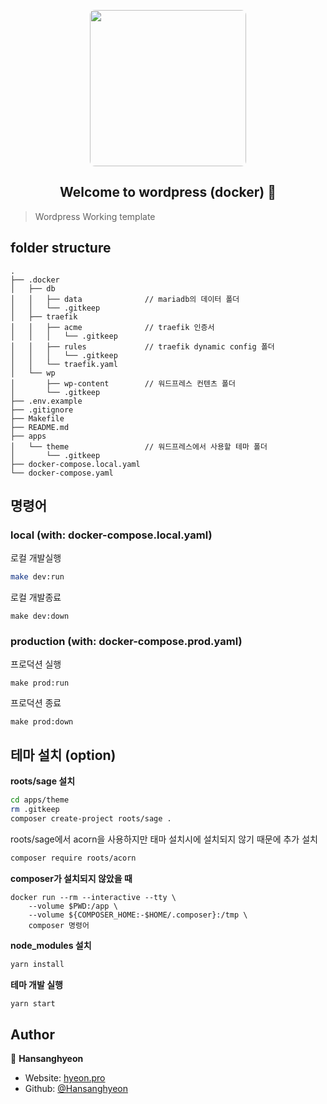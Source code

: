 <p align="center">
<a href="https://github.com/beeclover/wp-docker">
<img src="https://user-images.githubusercontent.com/42893446/138397218-3844868e-c3b6-4566-9652-b6b46d13fed8.png" width="250px" style="border-radius: 8px">
</a>
</p>


<h2 align="center">Welcome to wordpress (docker) 👋</h2>

> Wordpress Working template

## folder structure

```
.
├── .docker
│   ├── db
│   │   ├── data              // mariadb의 데이터 폴더
│   │   └── .gitkeep
│   ├── traefik
│   │   ├── acme              // traefik 인증서
│   │   │   └── .gitkeep
│   │   ├── rules             // traefik dynamic config 폴더
│   │   │   └── .gitkeep
│   │   └── traefik.yaml
│   └── wp
│       ├── wp-content        // 워드프레스 컨텐츠 폴더
│       └── .gitkeep
├── .env.example
├── .gitignore
├── Makefile
├── README.md
├── apps
│   └── theme                 // 워드프레스에서 사용할 테마 폴더
│       └── .gitkeep
├── docker-compose.local.yaml
└── docker-compose.yaml
```

## 명령어

### local (with: docker-compose.local.yaml)

로컬 개발실행

```sh
make dev:run
```

로컬 개발종료

```
make dev:down
```

### production (with: docker-compose.prod.yaml)

프로덕션 실행

```
make prod:run
```

프로덕션 종료

```
make prod:down
```

## 테마 설치 (option)

**roots/sage 설치**

```sh
cd apps/theme
rm .gitkeep
composer create-project roots/sage .
```

roots/sage에서 acorn을 사용하지만 태마 설치시에 설치되지 않기 때문에 추가 설치

```sh
composer require roots/acorn
```

**composer가 설치되지 않았을 때**

```
docker run --rm --interactive --tty \
    --volume $PWD:/app \
    --volume ${COMPOSER_HOME:-$HOME/.composer}:/tmp \
    composer 명령어
```

**node_modules 설치**

```sh
yarn install
```

**테마 개발 실행**

```sh
yarn start
```

## Author

👤 **Hansanghyeon**

* Website: [hyeon.pro](https://hyeon.pro)
* Github: [@Hansanghyeon](https://github.com/Hansanghyeon)
